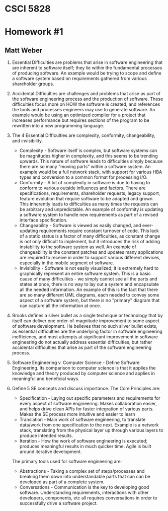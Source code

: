 # CSCI 5828
# Homework #1
## Matt Weber

 1. Essential Difficulties are problems that arise in software engineering that are inherent to software itself; they lie within the fundamental processes of producing software. An example would be trying to scope and define a software system based on requirements gathered from various shareholder groups.
 
 2. Accidental Difficulties are challenges and problems that arise as part of the software engineering process and the production of software. These difficulties focus more on HOW the software is created, and references the tools and processes engineers may use to generate software. An example would be using an optimized compiler for a project that increases performance but requires sections of the program to be rewritten into a new programming language.
 3. The 4 Essential Difficulties are complexity, conformity, changeability, and invisibility.
	 - Complexity - Software itself is complex, but software systems can be magnitudes higher in complexity, and this seems to be trending upwards.  This nature of software leads to difficulties simply because there are so many "moving parts" within a software system. An example would be a full network stack, with support for various HBA types and conversion to a common format for processing I/O.
	 - Conformity - A lot of complexity in software is due to having to conform to various outside influences and factors. There are specifications, requirements, shareholder requests, legacy support, feature evolution that require software to be adapted and grown. This inherently leads to difficulties as many times the requests can be arbitrary and unpredictable. An example of conformity is updating a software system to handle new requirements as part of a revised interface specification.
	 - Changeability - Software is viewed as easily changed, and ever-updating requirements require constant turnover of code. 
This lack of a static status is a factor of many difficulties, as constant change is not only difficult to implement, but it introduces the risk of adding instability to the software system as well.  An example of changeability is the constant patches and updates many applications are required to receive in order to support various different devices, especially in the mobile segment of software.
	 - Invisibility - Software is not easily visualized; it is extremely hard to graphically represent an entire software system.  This is a basic cause of many difficulties - we simply cannot see all the parts and states at once, there is no way to lay out a system and encapsulate all the needed information.  An example of this is the fact that there are so many different UML diagrams, each needed to convey some aspect of a software system, but there is no "primary" diagram that can capture all the information at once.
 4. Brooks defines a silver bullet as a single technique or technology that by itself can deliver one order-of-magnitude improvement to some aspect of software development. He believes that no such silver bullet exists, as essential difficulties are the underlying factor in software engineering inefficiency, and most attempts at significant improvement in software engineering do not actually address essential difficulties, but rather accidental difficulties that arise as part of the software engineering process.
 5. Software Engineering v. Computer Science - Define Software Engineering.  Its comparison to computer science is that it applies the knowledge and theory produced by computer science and applies in meaningful and beneficial ways.
 6. Define 5 SE concepts and discuss importance. The Core Principles are:
	- Specification - Laying out specific parameters and requirements for every aspect of software engineering.  Makes collaboration easier, and helps drive clean APIs for faster integration of various parts. Makes the SE process more intuitive and easier to learn
	- Translation - Main work of software engineering, to translate data/work from one specification to the next. Example is a network stack, translating from the physical layer up through various layers to produce intended results.
	- Iteration - How the work of software engineering is executed; produces meaningful results in much quicker time.  Agile is built around iterative development.
	
	The primary tools used for software engineering are: 
	- Abstractions - Taking a complex set of steps/processes and breaking them down into understandable parts that can can be developed as part of a complete system.
	- Conversations - Communication is the key to developing good software.  Understanding requirements, interactions with other developers, components, etc all requires conversations in order to successfully drive a software project.

